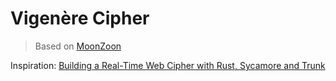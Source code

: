 # Vigenère Cipher
> Based on [MoonZoon](http://moonzoon.rs/)

Inspiration: [Building a Real-Time Web Cipher with Rust, Sycamore and Trunk](https://rsdlt.github.io/posts/rust-sycamore-trunk-wasm-iterators-vigenere-cipher/)
